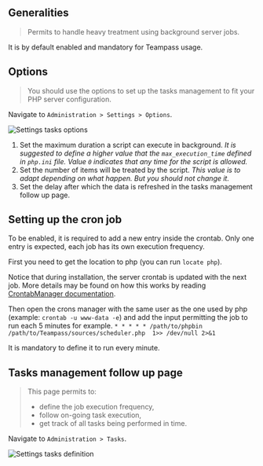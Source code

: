 <!-- docs/manage/tasks.md -->

## Generalities

> Permits to handle heavy treatment using background server jobs. 

It is by default enabled and mandatory for Teampass usage.

## Options

> You should use the options to set up the tasks management to fit your PHP server configuration.

Navigate to `Administration > Settings > Options`.

![Settings tasks options](./_media/settings_tasks_options_01.png)

1. Set the maximum duration a script can execute in background. 
_It is suggested to define a higher value that the `max_execution_time` defined in `php.ini` file. Value `0` indicates that any time for the script is allowed._ 
2. Set the number of items will be treated by the script.
_This value is to adapt depending on what happen. But you should not change it._
3. Set the delay after which the data is refreshed in the tasks management follow up page.


## Setting up the cron job

To be enabled, it is required to add a new entry inside the crontab.
Only one entry is expected, each job has its own execution frequency.

First you need to get the location to php (you can run `locate php`).

Notice that during installation, the server crontab is updated with the next job.
More details may be found on how this works by reading [CrontabManager documentation](https://github.com/TiBeN/CrontabManager).

Then open the crons manager with the same user as the one used by php (example: `crontab -u www-data -e`)
and add the input permitting the job to run each 5 minutes for example.
``* * * * * /path/to/phpbin /path/to/Teampass/sources/scheduler.php  1>> /dev/null 2>&1``

It is mandatory to define it to run every minute.

## Tasks management follow up page

> This page permits to:
> * define the job execution frequency,
> * follow on-going task execution,
> * get track of all tasks being performed in time.

Navigate to `Administration > Tasks`.

![Settings tasks definition](./_media/settings_tasks_options_02.png)